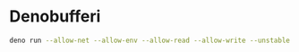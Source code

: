 # Denobufferi

```sh
deno run --allow-net --allow-env --allow-read --allow-write --unstable app.js
```

